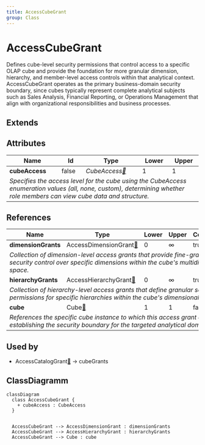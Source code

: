 ```yaml
---
title: AccessCubeGrant
group: Class
---
```


# AccessCubeGrant<a name="class-accesscubegrant"></a>

Defines cube-level security permissions that control access to a specific OLAP cube and provide the foundation for more granular dimension, hierarchy, and member-level access controls within that analytical context. AccessCubeGrant operates as the primary business-domain security boundary, since cubes typically represent complete analytical subjects such as Sales Analysis, Financial Reporting, or Operations Management that align with organizational responsibilities and business processes.
## Extends

## Attributes

<table>
  <thead>
    <tr>
      <th>Name</th>
      <th>Id</th>
      <th>Type</th>
      <th>Lower</th>
      <th>Upper</th>
    </tr>
  </thead>
  <tbody>
    <tr>
      <td><strong>cubeAccess</strong></td>
      <td>false</td>
      <td><em>CubeAccess<a href="./enum-CubeAccess">🔗</a></em></td>
      <td>1</td>
      <td>1</td>
    </tr>
    <tr>
      <td colspan="5"><em>Specifies the access level for the cube using the CubeAccess enumeration values (all, none, custom), determining whether role members can view cube data and structure.</em></td>
    </tr>
  </tbody>
</table>

## References

<table>
  <thead>
    <tr>
      <th>Name</th>
      <th>Type</th>
      <th>Lower</th>
      <th>Upper</th>
      <th>Containment</th>
    </tr>
  </thead>
  <tbody>
    <tr>
      <td><strong>dimensionGrants</strong></td>
      <td>AccessDimensionGrant<a href="./class-AccessDimensionGrant">🔗</a></td>
      <td>0</td>
      <td>&infin;</td>
      <td>true</td>
    </tr>
    <tr>
      <td colspan="5"><em>Collection of dimension-level access grants that provide fine-grained security control over specific dimensions within the cube's multidimensional space.</em></td>
    </tr>
    <tr>
      <td><strong>hierarchyGrants</strong></td>
      <td>AccessHierarchyGrant<a href="./class-AccessHierarchyGrant">🔗</a></td>
      <td>0</td>
      <td>&infin;</td>
      <td>true</td>
    </tr>
    <tr>
      <td colspan="5"><em>Collection of hierarchy-level access grants that define granular security permissions for specific hierarchies within the cube's dimensional structure.</em></td>
    </tr>
    <tr>
      <td><strong>cube</strong></td>
      <td>Cube<a href="./class-Cube">🔗</a></td>
      <td>1</td>
      <td>1</td>
      <td>false</td>
    </tr>
    <tr>
      <td colspan="5"><em>References the specific cube instance to which this access grant applies, establishing the security boundary for the targeted analytical domain.</em></td>
    </tr>
  </tbody>
</table>



## Used by

- AccessCatalogGrant[🔗](./class-AccessCatalogGrant) → cubeGrants

## ClassDiagramm

```mermaid
classDiagram
  class AccessCubeGrant {
    + cubeAccess : CubeAccess
  }


  AccessCubeGrant --> AccessDimensionGrant : dimensionGrants
  AccessCubeGrant --> AccessHierarchyGrant : hierarchyGrants
  AccessCubeGrant --> Cube : cube

```
